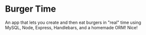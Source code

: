 # Burger Time

An app that lets you create and then eat burgers in "real" time using MySQL, Node, Express, Handlebars, and a homemade ORM! Nice!

## 